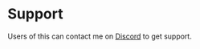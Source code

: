 # Support

Users of this can contact me on [Discord](https://discord.com/users/1286383453016686705) to get support.
